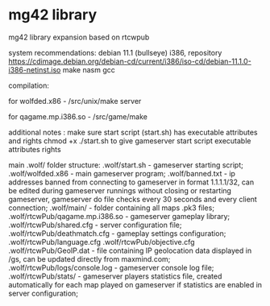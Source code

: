 # mg42 library
mg42 library expansion based on rtcwpub

system recommendations:
debian 11.1 (bullseye) i386, repository https://cdimage.debian.org/debian-cd/current/i386/iso-cd/debian-11.1.0-i386-netinst.iso
make
nasm
gcc

compilation:

for wolfded.x86 - /src/unix/make server

for qagame.mp.i386.so - /src/game/make

additional notes :
make sure start script (start.sh) has executable attributes and rights
chmod +x ./start.sh to give gameserver start script executable attributes rights

main .wolf/ folder structure:
.wolf/start.sh - gameserver starting script;
.wolf/wolfded.x86 - main gameserver program;
.wolf/banned.txt - ip addresses banned from connecting to gameserver in format 1.1.1.1/32, can be edited during gameserver runnings without closing or restarting gameserver, gameserver do file checks every 30 seconds and every client connection;
.wolf/main/ - folder containing all maps .pk3 files;
.wolf/rtcwPub/qagame.mp.i386.so - gameserver gameplay library;
.wolf/rtcwPub/shared.cfg - server configuration file;
.wolf/rtcwPub/deathmatch.cfg - gameplay settings configuration;
.wolf/rtcwPub/language.cfg
.wolf/rtcwPub/objective.cfg
.wolf/rtcwPub/GeoIP.dat - file containing IP geolocation data displayed in /gs, can be updated directly from maxmind.com;
.wolf/rtcwPub/logs/console.log - gameserver console log file;
.wolf/rtcwPub/stats/ - gameserver players statistics file, created automatically for each map played on gameserver if statistics are enabled in server configuration;
